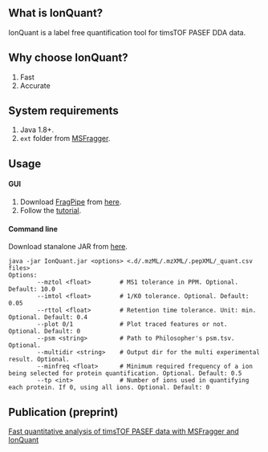 ## What is IonQuant? 
IonQuant is a label free quantification tool for timsTOF PASEF DDA data.

## Why choose IonQuant?
1. Fast
2. Accurate

## System requirements
1. Java 1.8+.
2. `ext` folder from [MSFragger](https://msfragger.arsci.com/upgrader/).

## Usage
#### GUI
1. Download [FragPipe](http://fragpipe.nesvilab.org/) from [here](https://github.com/Nesvilab/FragPipe/releases/latest).
2. Follow the [tutorial](https://msfragger.nesvilab.org/tutorial_fragpipe_pasef.html#set-quantification).

#### Command line
Download stanalone JAR from [here](https://github.com/Nesvilab/IonQuant/releases/latest).
```shell
java -jar IonQuant.jar <options> <.d/.mzML/.mzXML/.pepXML/_quant.csv files>
Options:
        --mztol <float>        # MS1 tolerance in PPM. Optional. Default: 10.0
        --imtol <float>        # 1/K0 tolerance. Optional. Default: 0.05
        --rttol <float>        # Retention time tolerance. Unit: min. Optional. Default: 0.4
        --plot 0/1             # Plot traced features or not. Optional. Default: 0
        --psm <string>         # Path to Philosopher's psm.tsv. Optional.
        --multidir <string>    # Output dir for the multi experimental result. Optional.
        --minfreq <float>      # Minimum required frequency of a ion being selected for protein quantification. Optional. Default: 0.5
        --tp <int>             # Number of ions used in quantifying each protein. If 0, using all ions. Optional. Default: 0
```

## Publication (preprint)
[Fast quantitative analysis of timsTOF PASEF data with MSFragger and IonQuant](https://www.biorxiv.org/content/10.1101/2020.03.19.999334v1)

